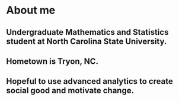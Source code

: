 # About me
## Undergraduate Mathematics and Statistics student at North Carolina State University.
## Hometown is Tryon, NC.
## Hopeful to use advanced analytics to create social good and motivate change.

<!---
esdadson/esdadson is a ✨ special ✨ repository because its `README.md` (this file) appears on your GitHub profile.
You can click the Preview link to take a look at your changes.
--->
